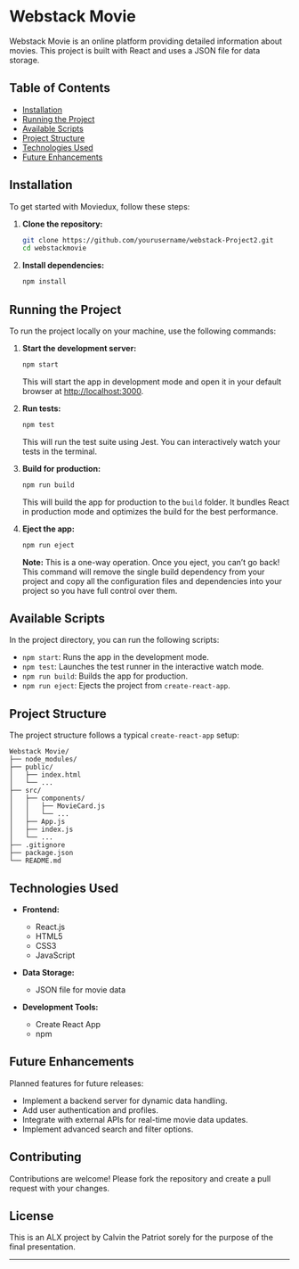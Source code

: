 # Webstack Movie

Webstack Movie is an online platform providing detailed information about movies. This project is built with React and uses a JSON file for data storage.

## Table of Contents

- [Installation](#installation)
- [Running the Project](#running-the-project)
- [Available Scripts](#available-scripts)
- [Project Structure](#project-structure)
- [Technologies Used](#technologies-used)
- [Future Enhancements](#future-enhancements)

## Installation

To get started with Moviedux, follow these steps:

1. **Clone the repository:**
   ```bash
   git clone https://github.com/yourusername/webstack-Project2.git
   cd webstackmovie
   ```

2. **Install dependencies:**
   ```bash
   npm install
   ```

## Running the Project

To run the project locally on your machine, use the following commands:

1. **Start the development server:**
   ```bash
   npm start
   ```

   This will start the app in development mode and open it in your default browser at [http://localhost:3000](http://localhost:3000).

2. **Run tests:**
   ```bash
   npm test
   ```

   This will run the test suite using Jest. You can interactively watch your tests in the terminal.

3. **Build for production:**
   ```bash
   npm run build
   ```

   This will build the app for production to the `build` folder. It bundles React in production mode and optimizes the build for the best performance.

4. **Eject the app:**
   ```bash
   npm run eject
   ```

   **Note:** This is a one-way operation. Once you eject, you can’t go back! This command will remove the single build dependency from your project and copy all the configuration files and dependencies into your project so you have full control over them.

## Available Scripts

In the project directory, you can run the following scripts:

- `npm start`: Runs the app in the development mode.
- `npm test`: Launches the test runner in the interactive watch mode.
- `npm run build`: Builds the app for production.
- `npm run eject`: Ejects the project from `create-react-app`.

## Project Structure

The project structure follows a typical `create-react-app` setup:

```
Webstack Movie/
├── node_modules/
├── public/
│   ├── index.html
│   └── ...
├── src/
│   ├── components/
│   │   ├── MovieCard.js
│   │   └── ...
│   ├── App.js
│   ├── index.js
│   └── ...
├── .gitignore
├── package.json
└── README.md
```

## Technologies Used

- **Frontend:**
  - React.js
  - HTML5
  - CSS3
  - JavaScript

- **Data Storage:**
  - JSON file for movie data

- **Development Tools:**
  - Create React App
  - npm

## Future Enhancements

Planned features for future releases:

- Implement a backend server for dynamic data handling.
- Add user authentication and profiles.
- Integrate with external APIs for real-time movie data updates.
- Implement advanced search and filter options.

## Contributing

Contributions are welcome! Please fork the repository and create a pull request with your changes.

## License

This is an ALX project by Calvin the Patriot sorely for the purpose of the final presentation.

---
